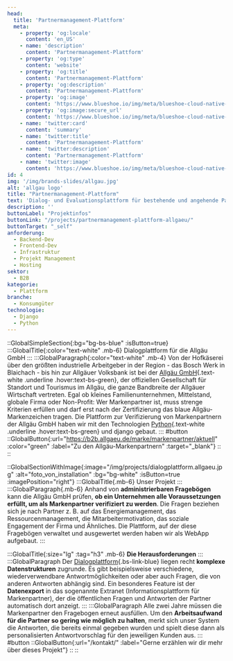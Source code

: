 ```yaml
---
head:
  title: 'Partnermanagement-Plattform'
  meta:
    - property: 'og:locale'
      content: 'en_US'
    - name: 'description'
      content: 'Partnermanagement-Plattform'
    - property: 'og:type'
      content: 'website'
    - property: 'og:title'
      content: 'Partnermanagement-Plattform'
    - property: 'og:description'
      content: 'Partnermanagement-Plattform'
    - property: 'og:image'
      content: 'https://www.blueshoe.io/img/meta/blueshoe-cloud-native-devlopment.png'
    - property: 'og:image:secure_url'
      content: 'https://www.blueshoe.io/img/meta/blueshoe-cloud-native-devlopment.png'
    - name: 'twitter:card'
      content: 'summary'
    - name: 'twitter:title'
      content: 'Partnermanagement-Plattform'
    - name: 'twitter:description'
      content: 'Partnermanagement-Plattform'
    - name: 'twitter:image'
      content: 'https://www.blueshoe.io/img/meta/blueshoe-cloud-native-devlopment.png'
id: 4
img: '/img/brands-slides/allgau.jpg'
alt: 'allgau logo'
title: "Partnermanagement-Plattform"
text: 'Dialog- und Evaluationsplattform für bestehende und angehende Partner der Marke Allgäu. Einbindung administrierbarer Fragebögen.'
description: ''
buttonLabel: "Projektinfos"
buttonLink: "/projects/partnermanagement-plattform-allgaeu/"
buttonTarget: "_self"
anforderung:
  - Backend-Dev
  - Frontend-Dev
  - Infrastruktur
  - Projekt Management
  - Hosting
sektor:
  - B2B
kategorie:
  - Plattform
branche:
  - Konsumgüter
technologie:
  - Django
  - Python
---
```


::GlobalSimpleSection{:bg="bg-bs-blue" :isButton=true}
:::GlobalTitle{:color="text-white" .mb-6}
Dialogplattform für die Allgäu GmbH
:::
:::GlobalParagraph{:color="text-white" .mb-4}
Von der Hofkäserei über den größten industrielle Arbeitgeber in der Region - das Bosch Werk in Blaichach - bis hin zur Allgäuer Volksbank ist bei der [Allgäu GmbH](https://www.allgaeu.de/){.text-white .underline .hover:text-bs-green}, der offiziellen Gesellschaft für Standort und Tourismus im Allgäu, die ganze Bandbreite der Allgäuer Wirtschaft vertreten. Egal ob kleines Familienunternehmen, Mittelstand, globale Firma oder Non-Profit: Wer Markenpartner ist, muss strenge Kriterien erfüllen und darf erst nach der Zertifizierung das blaue Allgäu-Markenzeichen tragen. Die Plattform zur Verifizierung von Markenpartnern der Allgäu GmbH haben wir mit den Technologien [Python](/loesungen/python-django-agentur/){.text-white .underline .hover:text-bs-green} und django gebaut.
:::
#button
::GlobalButton{:url="https://b2b.allgaeu.de/marke/markenpartner/aktuell" :color="green" :label="Zu den Allgäu-Markenpartnern"  :target="_blank"}
::
::

::GlobalSectionWithImage{:image="/img/projects/dialogplattform.allgaeu.jpg" :alt="foto_von_installation" :bg="bg-white" :isButton=true :imagePosition="right"}
:::GlobalTitle{.mb-6}
Unser Projekt
:::
:::GlobalParagraph{.mb-6}
Anhand von **administrierbaren Fragebögen** kann die Allgäu GmbH prüfen, **ob ein Unternehmen alle Voraussetzungen erfüllt, um als Markenpartner verifiziert zu werden**. Die Fragen beziehen sich je nach Partner z. B. auf das Energiemanagement, das Ressourcenmanagement, die Mitarbeitermotivation, das soziale Engagement der Firma und Ähnliches. Die Plattform, auf der diese Fragebögen verwaltet und ausgewertet werden haben wir als WebApp aufgebaut.
:::

:::GlobalTitle{:size="lg" :tag="h3" .mb-6}
**Die Herausforderungen**
:::
:::GlobalParagraph
Der [Dialogplattform](https://dialogplattform.allgaeu.de/anmelden/?next=/){.bs-link-blue} liegen recht **komplexe Datenstrukturen** zugrunde. Es gibt beispielsweise verschiedene, wiederverwendbare Antwortmöglichkeiten oder aber auch Fragen, die von anderen Antworten abhängig sind. Ein besonderes Feature ist der **Datenexport** in das sogenannte Extranet (Informationsplattform für Markenpartner), der die öffentlichen Fragen und Antworten der Partner automatisch dort anzeigt.
:::
:::GlobalParagraph
Alle zwei Jahre müssen die Markenpartner den Fragebogen erneut ausfüllen. Um den **Arbeitsaufwand für die Partner so gering wie möglich zu halten**, merkt sich unser System die Antworten, die bereits einmal gegeben wurden und spielt diese dann als personalisierten Antwortvorschlag für den jeweiligen Kunden aus.
:::
#button
::GlobalButton{:url="/kontakt/" :label="Gerne erzählen wir dir mehr über dieses Projekt"}
::
::

